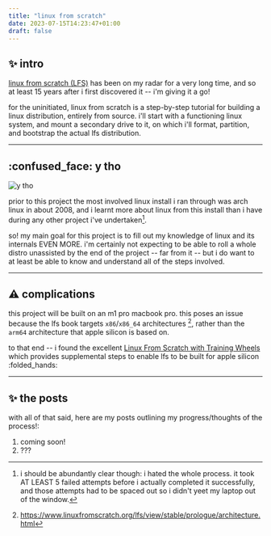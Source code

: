 ```yaml
---
title: "linux from scratch"
date: 2023-07-15T14:23:47+01:00
draft: false
---
```

## :sparkles: intro
[linux from scratch (LFS)](https://www.linuxfromscratch.org/) has been on my radar for a very long time, and so at least 15 years after i first discovered it -- i'm giving it a go! 

for the uninitiated, linux from scratch is a step-by-step tutorial for building a linux distribution, entirely from source. i'll start with a functioning linux system, and mount a secondary drive to it, on which i'll format, partition, and bootstrap the actual lfs distribution.

--- 
## :confused_face: y tho
![y tho](https://i.kym-cdn.com/photos/images/newsfeed/001/255/097/022.jpg)

prior to this project the most involved linux install i ran through was arch linux in about 2008, and i learnt more about linux from this install than i have during any other project i've undertaken[^1].

so! my main goal for this project is to fill out my knowledge of linux and its internals EVEN MORE. i'm certainly not expecting to be able to roll a whole distro unassisted by the end of the project -- far from it -- but i do want to at least be able to know and understand all of the steps involved.

--- 

## :warning: complications

this project will be built on an m1 pro macbook pro. this poses an issue because the lfs book targets `x86`/`x86_64` architectures [^2], rather than the `arm64` architecture that apple silicon is based on. 

to that end -- i found the excellent [Linux From Scratch with Training Wheels](https://philsyme.net/lfs-tw/) which provides supplemental steps to enable lfs to be built for apple silicon :folded_hands: 

[^1]: i should be abundantly clear though: i hated the whole process. it took AT LEAST 5 failed attempts before i actually completed it successfully, and those attempts had to be spaced out so i didn't yeet my laptop out of the window.
[^2]: https://www.linuxfromscratch.org/lfs/view/stable/prologue/architecture.html

---

## :sparkles: the posts

with all of that said, here are my posts outlining my progress/thoughts of the process!:

1. coming soon!
2. ???